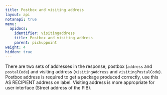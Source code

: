 ```yaml
---
title: Postbox and visiting address
layout: api
notanapi: true
menu:
  apidocs:
    identifier: visitingaddress
    title: Postbox and visiting address
    parent: pickuppoint
weight: 4
hidden: true
---
```

There are two sets of addresses in the response, postbox (`address` and `postalCode`) and visiting address (`visitingAddress` and `visitingPostalCode`). Postbox address is required to get a package produced correctly, use this AS RECIPIENT address on label. Visiting address is more appropriate for user interface (Street address of the PIB).

